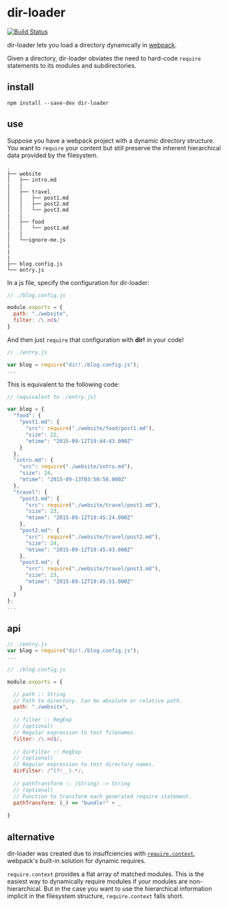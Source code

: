 dir-loader
========================

[![Build Status](https://travis-ci.org/sleep/dir-loader.svg)](https://travis-ci.org/sleep/dir-loader)

dir-loader lets you load a directory dynamically in [webpack](http://webpack.github.io).

Given a directory, dir-loader obviates the need to hard-code `require` statements to its modules and subdirectories.



## install
```
npm install --save-dev dir-loader
```

## use
Suppose you have a webpack project with a dynamic directory structure. You want to `require` your content but still preserve the inherent hierarchical data provided by the filesystem.
```
.
├── website
│   ├── intro.md
|   |
│   ├── travel
│   │   ├── post1.md
│   │   ├── post2.md
│   │   └── post3.md
|   |
│   ├── food
│   │   └── post1.md
|   |
│   └──ignore-me.js
|
|
|
├── blog.config.js
└── entry.js
```

In a js file, specify the configuration for dir-loader:
```js
// ./blog.config.js

module.exports = {
  path: "./website",
  filter: /\.md$/
}
```

And then just `require` that configuration with **dir!** in your code!
```js
// ./entry.js

var blog = require("dir!./blog.config.js");
...
```

This is equivalent to the following code:
```js
// (equivalent to ./entry.js)

var blog = {
  "food": {
    "post1.md": {
      "src": require("./website/food/post1.md"),
      "size": 22,
      "mtime": "2015-09-12T19:44:43.000Z"
    }
  },
  "intro.md": {
    "src": require("./website/intro.md"),
    "size": 24,
    "mtime": "2015-09-13T03:50:56.000Z"
  },
  "travel": {
    "post1.md": {
      "src": require("./website/travel/post1.md"),
      "size": 23,
      "mtime": "2015-09-12T19:45:24.000Z"
    },
    "post2.md": {
      "src": require("./website/travel/post2.md"),
      "size": 24,
      "mtime": "2015-09-12T19:45:43.000Z"
    },
    "post3.md": {
      "src": require("./website/travel/post3.md"),
      "size": 23,
      "mtime": "2015-09-12T19:45:51.000Z"
    }
  }
};
...
```






## api
```js
// ./entry.js
var blog = require("dir!./blog.config.js");
...
```

```js
// ./blog.config.js

module.exports = {

  // path :: String
  // Path to directory. Can be absolute or relative path.
  path: "./website",
  
  // filter :: RegExp
  // (optional)
  // Regular expression to test filenames.
  filter: /\.md$/,
  
  // dirFilter :: RegExp
  // (optional)
  // Regular expression to test directory names.
  dirFilter: /^(?!__).*/,
  
  // pathTransform :: (String) -> String
  // (optional)
  // Function to transform each generated require statement.
  pathTransform: (_) => "bundle!" + _
  
}
```

## alternative
dir-loader was created due to insuffciencies with [`require.context`](http://webpack.github.io/docs/context.html#require-context),
webpack's built-in solution for dynamic requires.

`require.context` provides a flat array of matched modules. This is the easiest way to dynamically require modules if your modules are non-hierarchical. But in the case you want to use the hierarchical information implicit in the filesystem structure, `require.context` falls short.

